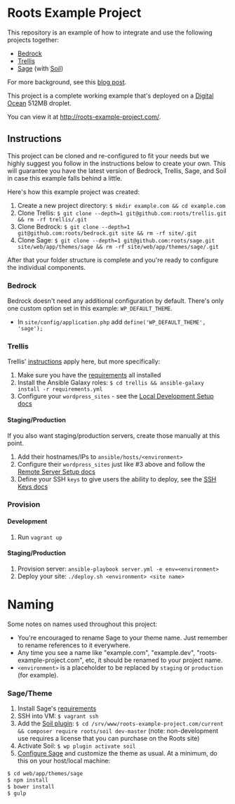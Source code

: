 # Roots Example Project

This repository is an example of how to integrate and use the following projects together:

* [Bedrock](https://github.com/roots/bedrock)
* [Trellis](https://github.com/roots/trellis)
* [Sage](https://github.com/roots/sage) (with [Soil](https://github.com/roots/soil))

For more background, see this [blog post](https://roots.io/a-modern-wordpress-example/).

This project is a complete working example that's deployed on a [Digital Ocean](https://roots.io/r/digitalocean/) 512MB droplet.

You can view it at http://roots-example-project.com/.

## Instructions

This project can be cloned and re-configured to fit your needs but we highly suggest you follow in the instructions below to create your own. This will guarantee you have the latest version of Bedrock, Trellis, Sage, and Soil in case this example falls behind a little.

Here's how this example project was created:

1. Create a new project directory: `$ mkdir example.com && cd example.com`
2. Clone Trellis: `$ git clone --depth=1 git@github.com:roots/trellis.git && rm -rf trellis/.git`
3. Clone Bedrock: `$ git clone --depth=1 git@github.com:roots/bedrock.git site && rm -rf site/.git`
4. Clone Sage: `$ git clone --depth=1 git@github.com:roots/sage.git site/web/app/themes/sage && rm -rf site/web/app/themes/sage/.git`

After that your folder structure is complete and you're ready to configure the individual components.

### Bedrock

Bedrock doesn't need any additional configuration by default. There's only one custom option set in this example: `WP_DEFAULT_THEME`.

* In `site/config/application.php` add `define('WP_DEFAULT_THEME', 'sage');`

### Trellis

Trellis' [instructions](https://github.com/roots/trellis) apply here, but more specifically:

1. Make sure you have the [requirements](https://github.com/roots/trellis#requirements) all installed
2. Install the Ansible Galaxy roles: `$ cd trellis && ansible-galaxy install -r requirements.yml`
3. Configure your `wordpress_sites` - see the [Local Development Setup docs](https://roots.io/trellis/docs/local-development-setup/)

#### Staging/Production

If you also want staging/production servers, create those manually at this point.

1. Add their hostnames/IPs to `ansible/hosts/<environment>`
2. Configure their `wordpress_sites` just like #3 above and follow the [Remote Server Setup docs](https://roots.io/trellis/docs/remote-server-setup/)
3. Define your SSH `keys` to give users the ability to deploy, see the [SSH Keys docs](https://roots.io/trellis/docs/ssh-keys/)

### Provision

#### Development

1. Run `vagrant up`

#### Staging/Production

1. Provision server: `ansible-playbook server.yml -e env=<environment>`
2. Deploy your site: `./deploy.sh <environment> <site name>`

# Naming

Some notes on names used throughout this project:

* You're encouraged to rename Sage to your theme name. Just remember to rename references to it everywhere.
* Any time you see a name like "example.com", "example.dev", "roots-example-project.com", etc, it should be renamed to your project name.
* `<environment>` is a placeholder to be replaced by `staging` or `production` (for example).

### Sage/Theme

1. Install Sage's [requirements](https://github.com/roots/sage#requirements)
2. SSH into VM: `$ vagrant ssh`
3. Add the [Soil plugin](https://roots.io/plugins/soil/): `$ cd /srv/www/roots-example-project.com/current && composer require roots/soil dev-master` (note: non-development use requires a license that you can purchase on the Roots site)
4. Activate Soil: `$ wp plugin activate soil`
5. [Configure Sage](https://github.com/roots/sage#theme-development) and customize the theme as usual. At a minimum, do this on your host/local machine:

```bash
$ cd web/app/themes/sage
$ npm install
$ bower install
$ gulp
```
